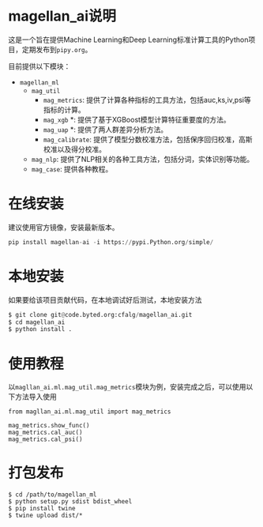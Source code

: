 # magellan_ai说明
这是一个旨在提供Machine Learning和Deep Learning标准计算工具的Python项目，定期发布到`pipy.org`。

目前提供以下模块：
* `magellan_ml`
  * `mag_util`
    * `mag_metrics`: 提供了计算各种指标的工具方法，包括auc,ks,iv,psi等指标的计算。
    * `mag_xgb` *: 提供了基于XGBoost模型计算特征重要度的方法。
    * `mag_uap` *: 提供了两人群差异分析方法。
    * `mag_calibrate`: 提供了模型分数校准方法，包括保序回归校准，高斯校准以及得分校准。
  * `mag_nlp`: 提供了NLP相关的各种工具方法，包括分词，实体识别等功能。
  * `mag_case`: 提供各种教程。
  

# 在线安装
建议使用官方镜像，安装最新版本。

```python
pip install magellan-ai -i https://pypi.Python.org/simple/
```

# 本地安装
如果要给该项目贡献代码，在本地调试好后测试，本地安装方法

```python
$ git clone git@code.byted.org:cfalg/magellan_ai.git
$ cd magellan_ai
$ python install .
```

# 使用教程
以`magllan_ai.ml.mag_util.mag_metrics`模块为例，安装完成之后，可以使用以下方法导入使用

```
from magllan_ai.ml.mag_util import mag_metrics

mag_metrics.show_func()
mag_metrics.cal_auc()
mag_metrics.cal_psi()
```

# 打包发布

```
$ cd /path/to/magellan_ml
$ python setup.py sdist bdist_wheel
$ pip install twine
$ twine upload dist/*
```